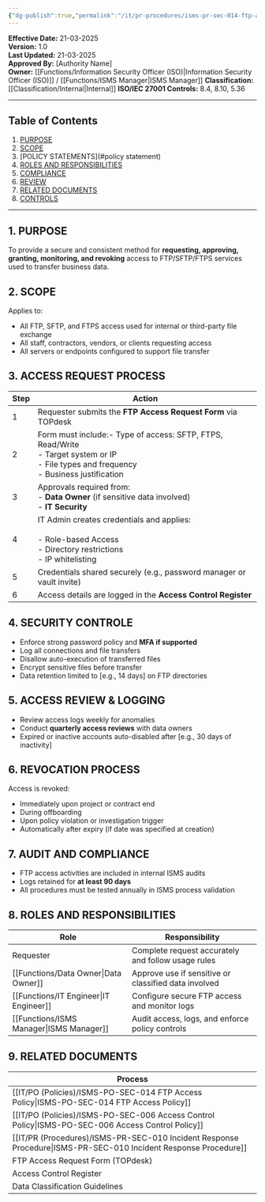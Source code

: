 ```yaml
---
{"dg-publish":true,"permalink":"/it/pr-procedures/isms-pr-sec-014-ftp-access-procedure/","tags":["FTP","procedure"]}
---
```



**Effective Date:** 21-03-2025  
**Version:** 1.0  
**Last Updated:** 21-03-2025  
**Approved By:** [Authority Name]  
**Owner:** [[Functions/Information Security Officer (ISO)\|Information Security Officer (ISO)]] / [[Functions/ISMS Manager\|ISMS Manager]]
**Classification:** [[Classification/Internal\|Internal]]
**ISO/IEC 27001 Controls:** 8.4, 8.10, 5.36

---
## **Table of Contents**  
1. [PURPOSE](#purpose)  
2. [SCOPE](#scope)  
3. [POLICY STATEMENTS](#policy statement)  
4. [ROLES AND RESPONSIBILITIES](#roles-and-responsibilities)  
5. [COMPLIANCE](#dmarc)  
6. [REVIEW](#responsibilities)  
7. [RELATED DOCUMENTS](#compliance)  
8. [CONTROLS](#registrations)  

---
## **1. PURPOSE**  
To provide a secure and consistent method for **requesting, approving, granting, monitoring, and revoking** access to FTP/SFTP/FTPS services used to transfer business data.
## **2. SCOPE**
Applies to:
- All FTP, SFTP, and FTPS access used for internal or third-party file exchange
- All staff, contractors, vendors, or clients requesting access
- All servers or endpoints configured to support file transfer
## **3. ACCESS REQUEST PROCESS** 
 
| Step | Action                                                                                                                                          |
| ---- | ----------------------------------------------------------------------------------------------------------------------------------------------- |
| 1    | Requester submits the **FTP Access Request Form** via TOPdesk                                                                                   |
| 2    | Form must include:- Type of access: SFTP, FTPS, Read/Write<br>- Target system or IP<br>- File types and frequency  <br>- Business justification |
| 3    | Approvals required from:    <br>- **Data Owner** (if sensitive data involved)    <br>- **IT Security**                                          |
| 4    | IT Admin creates credentials and applies:<br><br>- Role-based Access<br>- Directory restrictions<br>- IP whitelisting                           |
| 5    | Credentials shared securely (e.g., password manager or vault invite)                                                                            |
| 6    | Access details are logged in the **Access Control Register**                                                                                    |
## **4. SECURITY CONTROLE**

- Enforce strong password policy and **MFA if supported**
- Log all connections and file transfers
- Disallow auto-execution of transferred files
- Encrypt sensitive files before transfer
- Data retention limited to [e.g., 14 days] on FTP directories
## **5. ACCESS REVIEW & LOGGING**  
- Review access logs weekly for anomalies
- Conduct **quarterly access reviews** with data owners
- Expired or inactive accounts auto-disabled after [e.g., 30 days of inactivity]
## **6. REVOCATION PROCESS**  
Access is revoked:
- Immediately upon project or contract end
- During offboarding
- Upon policy violation or investigation trigger
- Automatically after expiry (if date was specified at creation)
## **7. AUDIT AND COMPLIANCE**  
- FTP access activities are included in internal ISMS audits
- Logs retained for **at least 90 days**
- All procedures must be tested annually in ISMS process validation
## **8. ROLES AND RESPONSIBILITIES**

| Role             | Responsibility                                       |
| ---------------- | ---------------------------------------------------- |
| Requester        | Complete request accurately and follow usage rules   |
| [[Functions/Data Owner\|Data Owner]]   | Approve use if sensitive or classified data involved |
| [[Functions/IT Engineer\|IT Engineer]]  | Configure secure FTP access and monitor logs         |
| [[Functions/ISMS Manager\|ISMS Manager]] | Audit access, logs, and enforce policy controls      |
## **9. RELATED DOCUMENTS**

| Process                                         |
| ----------------------------------------------- |
| [[IT/PO (Policies)/ISMS-PO-SEC-014 FTP Access Policy\|ISMS-PO-SEC-014 FTP Access Policy]]           |
| [[IT/PO (Policies)/ISMS-PO-SEC-006 Access Control Policy\|ISMS-PO-SEC-006 Access Control Policy]]       |
| [[IT/PR (Procedures)/ISMS-PR-SEC-010 Incident Response Procedure\|ISMS-PR-SEC-010 Incident Response Procedure]] |
| FTP Access Request Form (TOPdesk)               |
| Access Control Register                         |
| Data Classification Guidelines                  |








